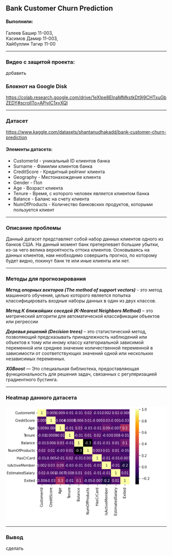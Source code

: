 ﻿## Bank Customer Churn Prediction

#### Выполнили: 
Галеев Башир 11-003,\
Касимов Дамир 11-003,\
Хайбуллин Тагир 11-00

----
### Видео с защитой проекта:

добавить

### Блокнот на Google Disk
https://colab.research.google.com/drive/1eXIpe8ElnaMMkstkDt9j9CHTxuGbZEDY#scrollTo=APjylC1xyXQl

----

### Датасет
https://www.kaggle.com/datasets/shantanudhakadd/bank-customer-churn-prediction

#### Элементы датасета:

* CustomerId - уникальный ID клиентов банка
* Surname - Фамилии клиентов банка
* CreditScore - Кредитный рейтинг клиента
* Geography - Местонахождение клиента
* Gender - Пол
* Age - Возраст клиента
* Tenure - Время, с которого человек является клиентом банка
* Balance - Баланс на счету клиента
* NumOfProducts - Количество банковских продуктов, которыми пользуется клиент

----

### Описание проблемы
Данный датасет представляет собой набор данных клиентов одного из банков США. На данный момент банк претерпевает большие убытки, из-за чего велика вероятность оттока клиентов.
Основываясь на данных клиентов, нам необходимо совершить прогноз, по которому будет видно, покинут банк те или иные клиенты или нет.

----
### Методы для прогнозирования

***Метод опорных векторов (The method of support vectors)*** - это метод машинного обучения, целью которого является попытка классифицировать входные наборы данных в один из двух классов.

***Метод К ближайших соседей (K-Nearest Neighbors Method)***  – это метрический алгоритм для автоматической классификации объектов или регрессии

***Деревья решений (Decision trees)***  – это статистический метод, позволяющий предсказывать принадлежность наблюдений или объектов к тому или иному классу категориальной зависимой переменной или среднее значение количественной переменной в зависимости от соответствующих значений одной или нескольких независимых переменных.

***XGBoost*** — Это специальная библиотека, предоставляющая функциональность для решения задач, связанных с регуляризацией градиентного бустинга.

----


### Heatmap данного датасета

![alt text](img.png?raw=true)

----
### Вывод

сделать
